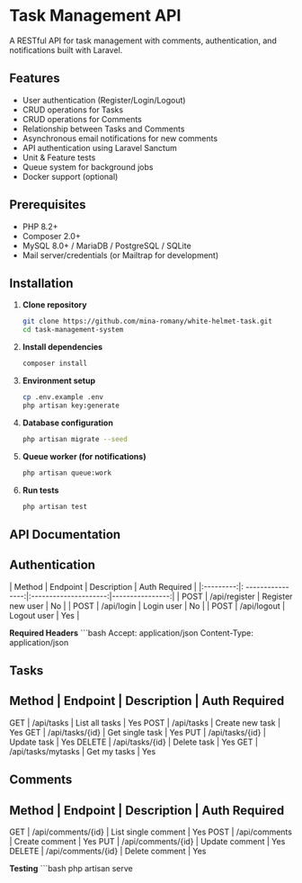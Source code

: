 # Task Management API

A RESTful API for task management with comments, authentication, and notifications built with Laravel.

## Features

- User authentication (Register/Login/Logout)
- CRUD operations for Tasks
- CRUD operations for Comments
- Relationship between Tasks and Comments
- Asynchronous email notifications for new comments
- API authentication using Laravel Sanctum
- Unit & Feature tests
- Queue system for background jobs
- Docker support (optional)

## Prerequisites

- PHP 8.2+
- Composer 2.0+
- MySQL 8.0+ / MariaDB / PostgreSQL / SQLite
- Mail server/credentials (or Mailtrap for development)

## Installation

1. **Clone repository**
   ```bash
   git clone https://github.com/mina-romany/white-helmet-task.git
   cd task-management-system

2. **Install dependencies**
    ```bash
    composer install

3. **Environment setup**
    ```bash
    cp .env.example .env
    php artisan key:generate

4. **Database configuration**   
    ```bash
    php artisan migrate --seed

5. **Queue worker (for notifications)**  
    ```bash
    php artisan queue:work

6. **Run tests**  
    ```bash
    php artisan test

## API Documentation

**Authentication** 
--------------------------------------------------------------------------
|    Method	|    Endpoint	    |  Description          |   Auth Required |
|:---------:|: ----------------:|:---------------------:|----------------:|
|    POST   |	/api/register   |	Register new user   |   No            |
|    POST	|   /api/login	    |   Login user          |   No            |
|    POST	|   /api/logout	    |   Logout user         |   Yes           |

**Required Headers**
    ```bash
    Accept: application/json
    Content-Type: application/json

**Tasks**
-----------------------------------------------------------------------
Method  |	Endpoint	        |   Description	     |   Auth Required
-----------------------------------------------------------------------
GET	    |   /api/tasks	        |    List all tasks  |   Yes
POST	|   /api/tasks	        |    Create new task |	 Yes
GET	    |   /api/tasks/{id}	    |    Get single task |	 Yes
PUT	    |   /api/tasks/{id}	    |    Update task	 |   Yes
DELETE	|   /api/tasks/{id}     |	 Delete task	 |   Yes
GET     |   /api/tasks/mytasks  |    Get my tasks    |   Yes


**Comments**
---------------------------------------------------------------------------
Method  |	Endpoint	         |    Description	        | Auth Required
---------------------------------------------------------------------------
GET	    |   /api/comments/{id}	 |   List single comment    |	Yes
POST	|   /api/comments	     |   Create comment	        |   Yes
PUT	    |   /api/comments/{id}	 |   Update comment	        |   Yes
DELETE	|   /api/comments/{id}	 |   Delete comment	        |   Yes

**Testing**
    ```bash
    php artisan serve
